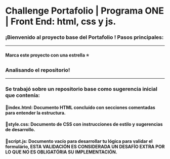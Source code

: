 # Challenge Portafolio | Programa ONE | Front End: html, css y js.


### ¡Bienvenido al proyecto base del Portafolio ! Pasos principales:
---
#### Marca este proyecto con una estrella ⭐

### Analisando el repositorio!
---
### Se trabajó sobre un repositorio base como sugerencia inicial que contenía:

#### 🔹index.html: Documento HTML concluído con secciones comentadas para entender la estructura. 
#### 🔹style.css: Documento de CSS con instrucciones de estilo y sugerencias de desarrollo.
#### 🔹script.js: Documento vacío para desarrollar tu lógica para validar el formulário, ESTA VALIDACIÓN ES CONSIDERADA UN DESAFÍO EXTRA POR LO QUE NO ES OBLIGATÓRIA SU IMPLEMENTACIÓN.



